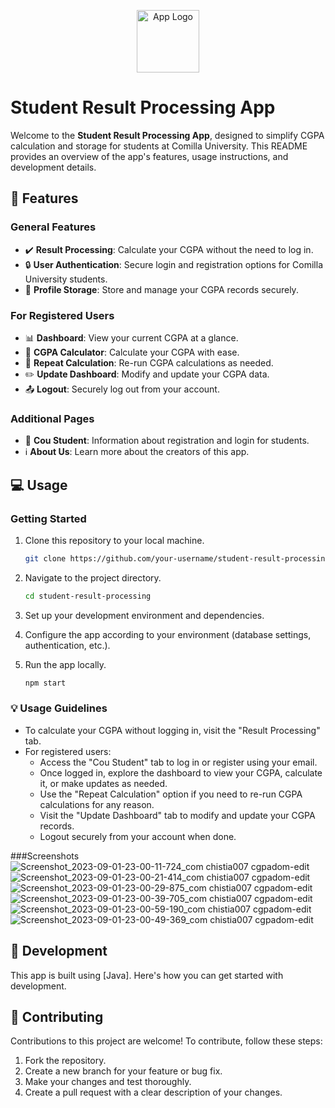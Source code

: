 <p align="center">
  <img src="https://github.com/tousifo/student-result-processing/assets/68165515/183b3ebf-f1a4-4b44-8112-e92669f2823a" alt="App Logo" width="100">
</p> 

# Student Result Processing App

Welcome to the **Student Result Processing App**, designed to simplify CGPA calculation and storage for students at Comilla University. This README provides an overview of the app's features, usage instructions, and development details.

## :rocket: Features

### General Features

- :heavy_check_mark: **Result Processing**: Calculate your CGPA without the need to log in.
- :lock: **User Authentication**: Secure login and registration options for Comilla University students.
- :file_folder: **Profile Storage**: Store and manage your CGPA records securely.

### For Registered Users

- :bar_chart: **Dashboard**: View your current CGPA at a glance.
- :1234: **CGPA Calculator**: Calculate your CGPA with ease.
- :repeat: **Repeat Calculation**: Re-run CGPA calculations as needed.
- :pencil2: **Update Dashboard**: Modify and update your CGPA data.
- :outbox_tray: **Logout**: Securely log out from your account.

### Additional Pages

- :bust_in_silhouette: **Cou Student**: Information about registration and login for students.
- :information_source: **About Us**: Learn more about the creators of this app.

## :computer: Usage

### Getting Started

1. Clone this repository to your local machine.
   ```bash
   git clone https://github.com/your-username/student-result-processing.git
   ```

2. Navigate to the project directory.
   ```bash
   cd student-result-processing
   ```

3. Set up your development environment and dependencies.

4. Configure the app according to your environment (database settings, authentication, etc.).

5. Run the app locally.
   ```bash
   npm start
   ```

### :bulb: Usage Guidelines

- To calculate your CGPA without logging in, visit the "Result Processing" tab.
- For registered users:
  - Access the "Cou Student" tab to log in or register using your email.
  - Once logged in, explore the dashboard to view your CGPA, calculate it, or make updates as needed.
  - Use the "Repeat Calculation" option if you need to re-run CGPA calculations for any reason.
  - Visit the "Update Dashboard" tab to modify and update your CGPA records.
  - Logout securely from your account when done.
 
###Screenshots
![Screenshot_2023-09-01-23-00-11-724_com chistia007 cgpadom-edit](https://github.com/tousifo/student-result-processing/assets/68165515/b06851c6-5148-40c4-9178-b9d5c969ad0a)  ![Screenshot_2023-09-01-23-00-21-414_com chistia007 cgpadom-edit](https://github.com/tousifo/student-result-processing/assets/68165515/d3bf8c3a-b3b1-4519-8fa8-cbf2761478b3)
![Screenshot_2023-09-01-23-00-29-875_com chistia007 cgpadom-edit](https://github.com/tousifo/student-result-processing/assets/68165515/f669c1f8-f371-420d-807a-2ea6ac2ee8e3)
![Screenshot_2023-09-01-23-00-39-705_com chistia007 cgpadom-edit](https://github.com/tousifo/student-result-processing/assets/68165515/cfe9aa71-0011-4246-b371-47e1058ac734)
![Screenshot_2023-09-01-23-00-59-190_com chistia007 cgpadom-edit](https://github.com/tousifo/student-result-processing/assets/68165515/309f1b3c-dff1-4353-88f9-f47a54bec75c)
![Screenshot_2023-09-01-23-00-49-369_com chistia007 cgpadom-edit](https://github.com/tousifo/student-result-processing/assets/68165515/7730bfda-8d9b-4f01-8523-99c69ac1b66f)


## :wrench: Development

This app is built using [Java]. Here's how you can get started with development.

## :handshake: Contributing

Contributions to this project are welcome! To contribute, follow these steps:

1. Fork the repository.
2. Create a new branch for your feature or bug fix.
3. Make your changes and test thoroughly.
4. Create a pull request with a clear description of your changes.

